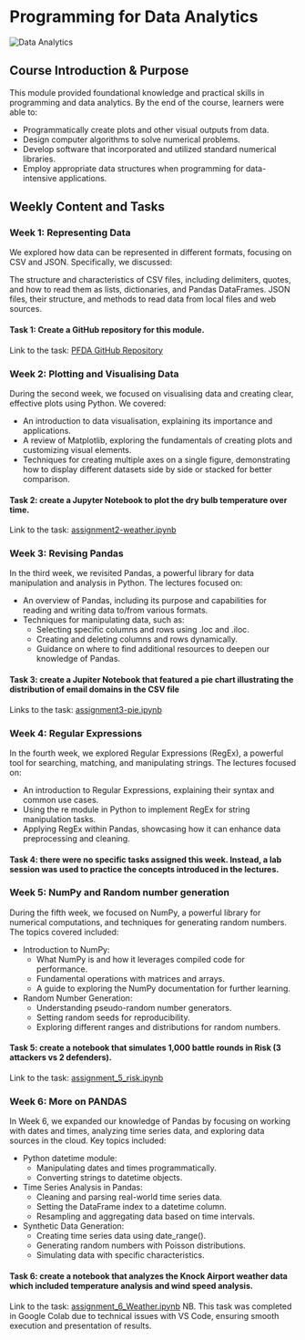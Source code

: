 # Programming for Data Analytics

![Data Analytics](https://bairesdev.mo.cloudinary.net/blog/2023/06/Is-Python-good-for-software-development.jpg?tx=w_1024,q_auto)

## Course Introduction & Purpose
This module provided foundational knowledge and practical skills in programming and data analytics. By the end of the course, learners were able to:

- Programmatically create plots and other visual outputs from data.
- Design computer algorithms to solve numerical problems.
- Develop software that incorporated and utilized standard numerical libraries.
- Employ appropriate data structures when programming for data-intensive applications.

## Weekly Content and Tasks
### Week 1: Representing Data
We explored how data can be represented in different formats, focusing on CSV and JSON. Specifically, we discussed:

The structure and characteristics of CSV files, including delimiters, quotes, and how to read them as lists, dictionaries, and Pandas DataFrames.
JSON files, their structure, and methods to read data from local files and web sources.

#### Task 1: Create a GitHub repository for this module.
Link to the task: [PFDA GitHub Repository](https://github.com/FrancescaRuberto/Programming-for-data-analytics)

### Week 2: Plotting and Visualising Data
During the second week, we focused on visualising data and creating clear, effective plots using Python. We covered:

- An introduction to data visualisation, explaining its importance and applications.
- A review of Matplotlib, exploring the fundamentals of creating plots and customizing visual elements.
- Techniques for creating multiple axes on a single figure, demonstrating how to display different datasets side by side or stacked for better comparison.

#### Task 2: create a Jupyter Notebook to plot the dry bulb temperature over time.
Link to the task: [assignment2-weather.ipynb](https://github.com/FrancescaRuberto/Programming-for-data-analytics/blob/main/Assignments/assignment2-weather.ipynb)


### Week 3: Revising Pandas
In the third week, we revisited Pandas, a powerful library for data manipulation and analysis in Python. The lectures focused on:

- An overview of Pandas, including its purpose and capabilities for reading and writing data to/from various formats.
- Techniques for manipulating data, such as:
  - Selecting specific columns and rows using .loc and .iloc.
  - Creating and deleting columns and rows dynamically.
  - Guidance on where to find additional resources to deepen our knowledge of Pandas.

#### Task 3: create a Jupiter Notebook that featured a pie chart illustrating the distribution of email domains in the CSV file
Links to the task: [assignment3-pie.ipynb](https://github.com/FrancescaRuberto/Programming-for-data-analytics/blob/main/Assignments/assignment03-pie.ipynb)


### Week 4: Regular Expressions
In the fourth week, we explored Regular Expressions (RegEx), a powerful tool for searching, matching, and manipulating strings. The lectures focused on:

- An introduction to Regular Expressions, explaining their syntax and common use cases.
- Using the re module in Python to implement RegEx for string manipulation tasks.
- Applying RegEx within Pandas, showcasing how it can enhance data preprocessing and cleaning.

#### Task 4: there were no specific tasks assigned this week. Instead, a lab session was used to practice the concepts introduced in the lectures.


### Week 5: NumPy and Random number generation
During the fifth week, we focused on NumPy, a powerful library for numerical computations, and techniques for generating random numbers. The topics covered included:

- Introduction to NumPy:
  - What NumPy is and how it leverages compiled code for performance.
  - Fundamental operations with matrices and arrays.
  - A guide to exploring the NumPy documentation for further learning.
- Random Number Generation:
  - Understanding pseudo-random number generators.
  - Setting random seeds for reproducibility.
  - Exploring different ranges and distributions for random numbers.

#### Task 5: create a notebook that simulates 1,000 battle rounds in Risk (3 attackers vs 2 defenders). 
Link to the task: [assignment_5_risk.ipynb](https://github.com/FrancescaRuberto/Programming-for-data-analytics/blob/main/Assignments/assignment_5_risk.ipynb)


### Week 6: More on PANDAS
In Week 6, we expanded our knowledge of Pandas by focusing on working with dates and times, analyzing time series data, and exploring data sources in the cloud. Key topics included:

- Python datetime module:
  - Manipulating dates and times programmatically.
  - Converting strings to datetime objects.
- Time Series Analysis in Pandas:
  - Cleaning and parsing real-world time series data.
  - Setting the DataFrame index to a datetime column.
  - Resampling and aggregating data based on time intervals.
- Synthetic Data Generation:
  - Creating time series data using date_range().
  - Generating random numbers with Poisson distributions.
  - Simulating data with specific characteristics.

#### Task 6: create a notebook that analyzes the Knock Airport weather data which included temperature analysis and wind speed analysis. 
Link to the task: [assignment_6_Weather.ipynb](https://colab.research.google.com/drive/13Gd0iIfYaVFa5rhZzV1nXNYQP1DlIpBp?usp=sharing)
NB. This task was completed in Google Colab due to technical issues with VS Code, ensuring smooth execution and presentation of results.